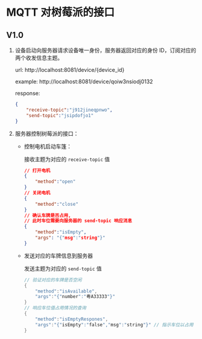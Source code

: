 # MQTT 对树莓派的接口

## V1.0

1. 设备启动向服务器请求设备唯一身份，服务器返回对应的身份 ID，订阅对应的两个收发信息主题。

   url: http://localhost:8081/device/{device_id}

   example: http://localhost:8081/device/qoiw3nsiodj0132

   response:

   ```json
   {
       "receive-topic":"j912jineqpnwo",
       "send-topic":"jsipdofjo1"
   }
   ```

2. 服务器控制树莓派的接口：

    - 控制电机启动车篷：

      接收主题为对应的 `receive-topic` 值

      ```json
      // 打开电机
      {
          "method":"open"
      }
      // 关闭电机
      {
          "method":"close"
      }
      // 确认车牌是否占用, 
      // 此时车位需要向服务器的 send-topic 响应消息
      {
          "method":"isEmpty",
          "args": "{"msg":"string"}"
      }
      ```

    - 发送对应的车牌信息到服务器

      发送主题为对应的 `send-topic`  值

      ```java
      // 验证对应的车牌是否空闲
      {
          "method":"isAvailable",
          "args":"{"number":"粤A33333"}"
      }
      // 响应车位值占用情况的查询
      {
          "method":"isEmptyRespones",
          "args":"{"isEmpty":"false","msg":"string"}" // 指示车位以占用
      }
      ```
     
     
